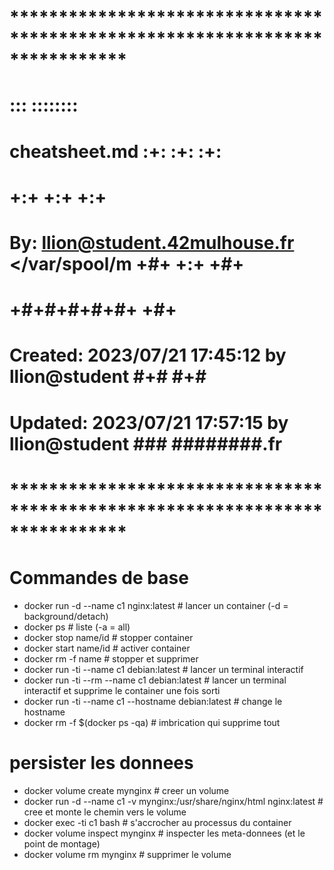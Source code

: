 # **************************************************************************** #
#                                                                              #
#                                                         :::      ::::::::    #
#    cheatsheet.md                                      :+:      :+:    :+:    #
#                                                     +:+ +:+         +:+      #
#    By: llion@student.42mulhouse.fr </var/spool/m  +#+  +:+       +#+         #
#                                                 +#+#+#+#+#+   +#+            #
#    Created: 2023/07/21 17:45:12 by llion@student     #+#    #+#              #
#    Updated: 2023/07/21 17:57:15 by llion@student    ###   ########.fr        #
#                                                                              #
# **************************************************************************** #

# Commandes de base

- docker run -d --name c1 nginx:latest # lancer un container (-d = background/detach)
- docker ps # liste (-a = all)
- docker stop name/id # stopper container
- docker start name/id # activer container
- docker rm -f name # stopper et supprimer
- docker run -ti --name c1 debian:latest # lancer un terminal interactif
- docker run -ti --rm --name c1 debian:latest # lancer un terminal interactif et supprime le container une fois sorti
- docker run -ti --name c1 --hostname debian:latest # change le hostname
- docker rm -f $(docker ps -qa) # imbrication qui supprime tout

# persister les donnees

- docker volume create mynginx # creer un volume
- docker run -d --name c1 -v mynginx:/usr/share/nginx/html nginx:latest # cree et monte le chemin vers le volume
- docker exec -ti c1 bash # s'accrocher au processus du container
- docker volume inspect mynginx # inspecter les meta-donnees (et le point de montage)
- docker volume rm mynginx # supprimer le volume
